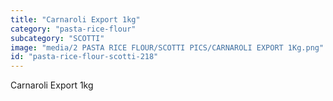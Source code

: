 ```yaml
---
title: "Carnaroli Export 1kg"
category: "pasta-rice-flour"
subcategory: "SCOTTI"
image: "media/2 PASTA RICE FLOUR/SCOTTI PICS/CARNAROLI EXPORT 1Kg.png"
id: "pasta-rice-flour-scotti-218"
---
```


Carnaroli Export 1kg
